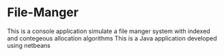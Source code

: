 # File-Manger
This is a console application simulate a file manger system with indexed and contegeous allocation algorithms
This is a Java application developed using netbeans
